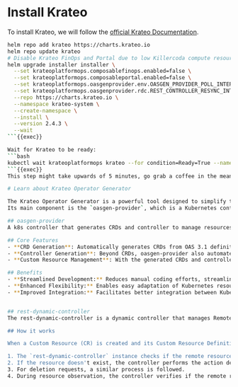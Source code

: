 # Install Krateo
To install Krateo, we will follow the [official Krateo Documentation](https://docs.krateo.io/how-to-guides/install-krateo/installing-krateo-kind).

```bash
helm repo add krateo https://charts.krateo.io
helm repo update krateo
# Disable Krateo FinOps and Portal due to low Killercoda compute resources
helm upgrade installer installer \
  --set krateoplatformops.composablefinops.enabled=false \
  --set krateoplatformops.composableportal.enabled=false \
  --set krateoplatformops.oasgenprovider.env.OASGEN_PROVIDER_POLL_INTERVAL=30s \
  --set krateoplatformops.oasgenprovider.rdc.REST_CONTROLLER_RESYNC_INTERVAL=30s \
  --repo https://charts.krateo.io \
  --namespace krateo-system \
  --create-namespace \
  --install \
  --version 2.4.3 \
  --wait
```{{exec}}

Wait for Krateo to be ready:
```bash
kubectl wait krateoplatformops krateo --for condition=Ready=True --namespace krateo-system --timeout=660s
```{{exec}}
This step might take upwards of 5 minutes, go grab a coffee in the meantime or learn more about Krateo Operator Generator!

# Learn about Krateo Operator Generator

The Krateo Operator Generator is a powerful tool designed to simplify the process of creating Kubernetes operators. It automates the generation of Custom Resource Definitions (CRDs) and controllers, enabling developers to focus on building and deploying their applications without getting bogged down in the complexities of Kubernetes resource management.
Its main component is the `oasgen-provider`, which is a Kubernetes controller that generates CRDs and controllers based on OpenAPI Specification (OAS) 3.1 definitions. This allows users to define custom resources that match the schema described in their API specifications, enabling seamless integration and management within Kubernetes environments.

## oasgen-provider
A k8s controller that generates CRDs and controller to manage resources from OpenAPI Specification (OAS) 3.1 (also 3.0 is supported).

## Core Features
- **CRD Generation**: Automatically generates CRDs from OAS 3.1 definitions. This allows users to define custom resources that match the schema described in their API specifications, enabling seamless integration and management within Kubernetes environments.
- **Controller Generation**: Beyond CRDs, oasgen-provider also automates the creation of controllers. Controllers are essential components in Kubernetes that watch for changes in resource states and act accordingly to maintain desired states. By generating controllers from OAS definitions, oasgen-provider facilitates the management of custom resources according to the logic defined in the API specifications.
- **Custom Resource Management**: With the generated CRDs and controllers, users can manage custom resources directly within Kubernetes. This includes creating, updating, deleting, and monitoring the state of these resources, all aligned with the definitions provided in the OAS 3.1 specification.

## Benefits
- **Streamlined Development:** Reduces manual coding efforts, streamlining the development process for Kubernetes-native applications.
- **Enhanced Flexibility:** Enables easy adaptation of Kubernetes resources to match evolving API specifications.
- **Improved Integration:** Facilitates better integration between Kubernetes and external services or applications.


## rest-dynamic-controller
The rest-dynamic-controller is a dynamic controller that manages Remote Resources through REST APIs. It's considered "dynamic" because it can manage any type of remote resource represented by a Custom Resource Definition and its related Custom Resource. The controller is configured at startup through environment variables (or CLI parameters) to manage a specific Group Version Resource.

## How it works

When a Custom Resource (CR) is created and its Custom Resource Definition (CRD) has been generated by a `RestDefinition` from the `oasgen-provider`, the following process occurs:

1. The `rest-dynamic-controller` instance checks if the remote resource exists by following the instructions defined in the [`RestDefinition`](https://doc.crds.dev/github.com/krateoplatformops/oasgen-provider).
2. If the resource doesn't exist, the controller performs the action described in the `verbsDescription` field of the `RestDefinition` CR.
3. For deletion requests, a similar process is followed.
4. During resource observation, the controller verifies if the remote resource is synchronized with the CR and performs updates if necessary.